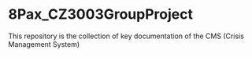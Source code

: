 # 8Pax_CZ3003GroupProject
This repository is the collection of key documentation of the CMS (Crisis Management System)
